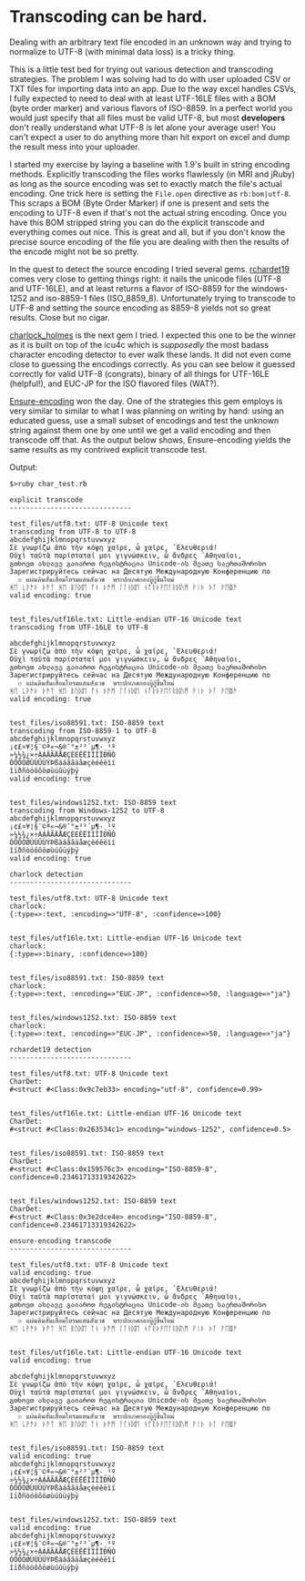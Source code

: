 # Transcoding can be hard.

Dealing with an arbitrary text file encoded in an unknown way and trying to 
normalize to UTF-8 (with minimal data loss) is a tricky thing.

This is a little test bed for trying out various detection and transcoding strategies. The problem
I was solving had to do with user uploaded CSV or TXT files for importing data into an app. Due to 
the way excel handles CSVs, I fully expected to need to deal with at least UTF-16LE files with a BOM
(byte order marker) and various flavors of ISO-8859. In a perfect world you would just specify 
that all files must be valid UTF-8, but most **developers** don't really understand what UTF-8 is let
alone your average user! You can't expect a user to do anything more than hit export on excel and dump 
the result mess into your uploader.

I started my exercise by laying a baseline with 1.9's built in string encoding methods. 
Explicitly transcoding the files works flawlessly (in MRI and jRuby) as long as the source encoding was 
set to exactly match the file's actual encoding. One trick here is setting the `File.open` directive
as `rb:bom|utf-8`. This scraps a BOM (Byte Order Marker) if one is present and sets the 
encoding to UTF-8 even if that's not the actual string encoding. Once you have this BOM stripped
string you can do the explicit transcode and everything comes out nice. This is great and all, but
if you don't know the precise source encoding of the file you are dealing with then the results 
of the encode might not be so pretty.

In the quest to detect the source encoding I tried several gems. [rchardet19](https://github.com/oleander/rchardet) comes very close to 
getting things right: it nails the unicode files (UTF-8 and UTF-16LE), and at least returns a flavor of ISO-8859 for 
the windows-1252 and iso-8859-1 files (ISO_8859_8). Unfortunately trying to transcode to UTF-8 and setting 
the source encoding as 8859-8 yields not so great results. Close but no cigar.

[charlock_holmes](https://github.com/brianmario/charlock_holmes) is the next gem I tried. I expected this one to be the winner as it is built on 
top of the icu4c which is *supposedly* the most badass character encoding detector to ever walk these
lands. It did not even come close to guessing the encodings correctly. As you can see below it guessed
correctly for valid UTF-8 (congrats), binary of all things for UTF-16LE (helpful!), and EUC-JP for the ISO flavored
files (WAT?).

[Ensure-encoding](https://github.com/Manfred/Ensure-encoding) won the day. One of the strategies this gem employs is very similar to similar to what 
I was planning on writing by hand: using an educated guess, use a small subset of encodings and test 
the unknown string against them one by one until we get a valid encoding and then transcode off that. 
As the output below shows, Ensure-encoding yields the same results as my contrived explicit transcode 
test.

Output:

```text
$>ruby char_test.rb 

explicit transcode
------------------------------

test_files/utf8.txt: UTF-8 Unicode text
transcoding from UTF-8 to UTF-8
abcdefghijklmnopqrstuvwxyz
Σὲ γνωρίζω ἀπὸ τὴν κόψη χαῖρε, ὦ χαῖρε, ᾿Ελευθεριά!
Οὐχὶ ταὐτὰ παρίσταταί μοι γιγνώσκειν, ὦ ἄνδρες ᾿Αθηναῖοι,
გთხოვთ ახლავე გაიაროთ რეგისტრაცია Unicode-ის მეათე საერთაშორისო
Зарегистрируйтесь сейчас на Десятую Международную Конференцию по
  ๏ แผ่นดินฮั่นเสื่อมโทรมแสนสังเวช  พระปกเกศกองบู๊กู้ขึ้นใหม่
ᚻᛖ ᚳᚹᚫᚦ ᚦᚫᛏ ᚻᛖ ᛒᚢᛞᛖ ᚩᚾ ᚦᚫᛗ ᛚᚪᚾᛞᛖ ᚾᚩᚱᚦᚹᛖᚪᚱᛞᚢᛗ ᚹᛁᚦ ᚦᚪ ᚹᛖᛥᚫ
valid encoding: true


test_files/utf16le.txt: Little-endian UTF-16 Unicode text
transcoding from UTF-16LE to UTF-8

abcdefghijklmnopqrstuvwxyz
Σὲ γνωρίζω ἀπὸ τὴν κόψη χαῖρε, ὦ χαῖρε, ᾿Ελευθεριά!
Οὐχὶ ταὐτὰ παρίσταταί μοι γιγνώσκειν, ὦ ἄνδρες ᾿Αθηναῖοι,
გთხოვთ ახლავე გაიაროთ რეგისტრაცია Unicode-ის მეათე საერთაშორისო
Зарегистрируйтесь сейчас на Десятую Международную Конференцию по
  ๏ แผ่นดินฮั่นเสื่อมโทรมแสนสังเวช  พระปกเกศกองบู๊กู้ขึ้นใหม่
ᚻᛖ ᚳᚹᚫᚦ ᚦᚫᛏ ᚻᛖ ᛒᚢᛞᛖ ᚩᚾ ᚦᚫᛗ ᛚᚪᚾᛞᛖ ᚾᚩᚱᚦᚹᛖᚪᚱᛞᚢᛗ ᚹᛁᚦ ᚦᚪ ᚹᛖᛥᚫ
valid encoding: true


test_files/iso88591.txt: ISO-8859 text
transcoding from ISO-8859-1 to UTF-8
abcdefghijklmnopqrstuvwxyz
¡¢£¤¥¦§¨©ª«¬&®¯°±²³´µ¶·¸¹º
»¼½¾¿×÷ÀÁÂÃÄÅÆÇÈÉÊËÌÍÎÏÐÑÒ
ÓÔÕÖØÙÚÛÜÝÞßàáâãäåæçèéêëìí
îïðñòóôõöøùúûüýþÿ
valid encoding: true


test_files/windows1252.txt: ISO-8859 text
transcoding from Windows-1252 to UTF-8
abcdefghijklmnopqrstuvwxyz
¡¢£¤¥¦§¨©ª«¬&®¯°±²³´µ¶·¸¹º
»¼½¾¿×÷ÀÁÂÃÄÅÆÇÈÉÊËÌÍÎÏÐÑÒ
ÓÔÕÖØÙÚÛÜÝÞßàáâãäåæçèéêëìí
îïðñòóôõöøùúûüýþÿ
valid encoding: true

charlock detection
------------------------------

test_files/utf8.txt: UTF-8 Unicode text
charlock:
{:type=>:text, :encoding=>"UTF-8", :confidence=>100}


test_files/utf16le.txt: Little-endian UTF-16 Unicode text
charlock:
{:type=>:binary, :confidence=>100}


test_files/iso88591.txt: ISO-8859 text
charlock:
{:type=>:text, :encoding=>"EUC-JP", :confidence=>50, :language=>"ja"}


test_files/windows1252.txt: ISO-8859 text
charlock:
{:type=>:text, :encoding=>"EUC-JP", :confidence=>50, :language=>"ja"}

rchardet19 detection
------------------------------

test_files/utf8.txt: UTF-8 Unicode text
CharDet:
#<struct #<Class:0x9c7eb33> encoding="utf-8", confidence=0.99>


test_files/utf16le.txt: Little-endian UTF-16 Unicode text
CharDet:
#<struct #<Class:0x263534c1> encoding="windows-1252", confidence=0.5>


test_files/iso88591.txt: ISO-8859 text
CharDet:
#<struct #<Class:0x159576c3> encoding="ISO-8859-8", confidence=0.23461713319342622>


test_files/windows1252.txt: ISO-8859 text
CharDet:
#<struct #<Class:0x3e2dce4e> encoding="ISO-8859-8", confidence=0.23461713319342622>

ensure-encoding transcode
------------------------------

test_files/utf8.txt: UTF-8 Unicode text
valid encoding: true
abcdefghijklmnopqrstuvwxyz
Σὲ γνωρίζω ἀπὸ τὴν κόψη χαῖρε, ὦ χαῖρε, ᾿Ελευθεριά!
Οὐχὶ ταὐτὰ παρίσταταί μοι γιγνώσκειν, ὦ ἄνδρες ᾿Αθηναῖοι,
გთხოვთ ახლავე გაიაროთ რეგისტრაცია Unicode-ის მეათე საერთაშორისო
Зарегистрируйтесь сейчас на Десятую Международную Конференцию по
  ๏ แผ่นดินฮั่นเสื่อมโทรมแสนสังเวช  พระปกเกศกองบู๊กู้ขึ้นใหม่
ᚻᛖ ᚳᚹᚫᚦ ᚦᚫᛏ ᚻᛖ ᛒᚢᛞᛖ ᚩᚾ ᚦᚫᛗ ᛚᚪᚾᛞᛖ ᚾᚩᚱᚦᚹᛖᚪᚱᛞᚢᛗ ᚹᛁᚦ ᚦᚪ ᚹᛖᛥᚫ


test_files/utf16le.txt: Little-endian UTF-16 Unicode text
valid encoding: true

abcdefghijklmnopqrstuvwxyz
Σὲ γνωρίζω ἀπὸ τὴν κόψη χαῖρε, ὦ χαῖρε, ᾿Ελευθεριά!
Οὐχὶ ταὐτὰ παρίσταταί μοι γιγνώσκειν, ὦ ἄνδρες ᾿Αθηναῖοι,
გთხოვთ ახლავე გაიაროთ რეგისტრაცია Unicode-ის მეათე საერთაშორისო
Зарегистрируйтесь сейчас на Десятую Международную Конференцию по
  ๏ แผ่นดินฮั่นเสื่อมโทรมแสนสังเวช  พระปกเกศกองบู๊กู้ขึ้นใหม่
ᚻᛖ ᚳᚹᚫᚦ ᚦᚫᛏ ᚻᛖ ᛒᚢᛞᛖ ᚩᚾ ᚦᚫᛗ ᛚᚪᚾᛞᛖ ᚾᚩᚱᚦᚹᛖᚪᚱᛞᚢᛗ ᚹᛁᚦ ᚦᚪ ᚹᛖᛥᚫ


test_files/iso88591.txt: ISO-8859 text
valid encoding: true
abcdefghijklmnopqrstuvwxyz
¡¢£¤¥¦§¨©ª«¬&®¯°±²³´µ¶·¸¹º
»¼½¾¿×÷ÀÁÂÃÄÅÆÇÈÉÊËÌÍÎÏÐÑÒ
ÓÔÕÖØÙÚÛÜÝÞßàáâãäåæçèéêëìí
îïðñòóôõöøùúûüýþÿ


test_files/windows1252.txt: ISO-8859 text
valid encoding: true
abcdefghijklmnopqrstuvwxyz
¡¢£¤¥¦§¨©ª«¬&®¯°±²³´µ¶·¸¹º
»¼½¾¿×÷ÀÁÂÃÄÅÆÇÈÉÊËÌÍÎÏÐÑÒ
ÓÔÕÖØÙÚÛÜÝÞßàáâãäåæçèéêëìí
îïðñòóôõöøùúûüýþÿ
